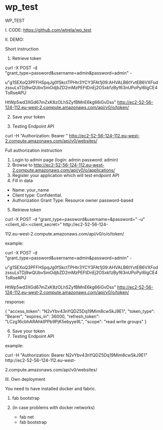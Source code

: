 # wp_test

WP_TEST

I. CODE:
https://github.com/wtrela/wp_test


II. DEMO:


Short instruction
1. Retrieve token

curl -X POST -d "grant_type=password&username=admin&password=admin" -

u"g1SEXoQ3PFFHSpqJg0fSkctTPHtr3YCY3FAt1j09:AHVALB6tYvtEB6VXFodzssuLsTDj9wQUbvSmOdjbZD2mMzPEFtDnEj2OSxkfzByf63nUPoPyI6IgCE4ToRseAPU

HtWp5wd3XGd67mZxK8zOLhSZyfBMnE6kg66iGvDss" http://ec2-52-56-124-112.eu-west-2.compute.amazonaws.com/api/v0/o/token/

2. Save your token

3. Testing Endpoint API

curl -H "Authorization: Bearer <token>" http://ec2-52-56-124-112.eu-west-2.compute.amazonaws.com/api/v0/websites/




Full authorization instruction

1. Login to admin page (login: admin password: admin)
2. Browse to http://ec2-52-56-124-112.eu-west-2.compute.amazonaws.com/api/v0/o/applications/
3. Register your application which will test endpoint API
4. Fill in data
- Name: your_name
- Client type: Confidential.
- Authorization Grant Type: Resource owner password-based
5. Retrieve token

curl -X POST -d "grant_type=password&username=<name>&password=<password>" -u"<client_id>:<client_secret>" http://ec2-52-56-124-

112.eu-west-2.compute.amazonaws.com/api/v0/o/o/token/

example:

curl -X POST -d "grant_type=password&username=admin&password=admin" -

u"g1SEXoQ3PFFHSpqJg0fSkctTPHtr3YCY3FAt1j09:AHVALB6tYvtEB6VXFodzssuLsTDj9wQUbvSmOdjbZD2mMzPEFtDnEj2OSxkfzByf63nUPoPyI6IgCE4ToRseAPU

HtWp5wd3XGd67mZxK8zOLhSZyfBMnE6kg66iGvDss" http://ec2-52-56-124-112.eu-west-2.compute.amazonaws.com/api/v0/o/token/


response:

{
    "access_token": "N2vYbv43nYQDZ5Dq19Mim8cwSkJ9E1",
    "token_type": "Bearer",
    "expires_in": 36000,
    "refresh_token": "LCzg16cbhARAhktPPb9PjK5ebyye9L",
    "scope": "read write groups"
}



6. Save your token
7. Testing Endpoint API

example:

curl -H "Authorization: Bearer N2vYbv43nYQDZ5Dq19Mim8cwSkJ9E1" http://ec2-52-56-124-112.eu-west-

2.compute.amazonaws.com/api/v0/websites/


III. Own deployment

You need to have installed docker and fabric.


1. fab bootstrap

2. (in case problems with docker networks) 
	- fab net
	- fab bootstrap

